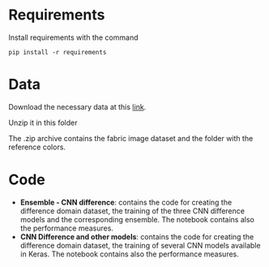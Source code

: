 # Requirements
Install requirements with the command 
```
pip install -r requirements
```

# Data
Download the necessary data at this [link](https://drive.google.com/file/d/1ayxegsMonJUd_6_NBs4MTEQ9mR7RJ3As/view?usp=sharing).

Unzip it in this folder

The .zip archive contains the fabric image dataset and the folder with the reference colors.

# Code

- **Ensemble - CNN difference**: contains the code for creating the difference domain dataset, the training of the three CNN difference models and the corresponding ensemble. The notebook contains also the performance measures.
- **CNN Difference and other models**: contains the code for creating the difference domain dataset, the training of several CNN models available in Keras. The notebook contains also the performance measures.